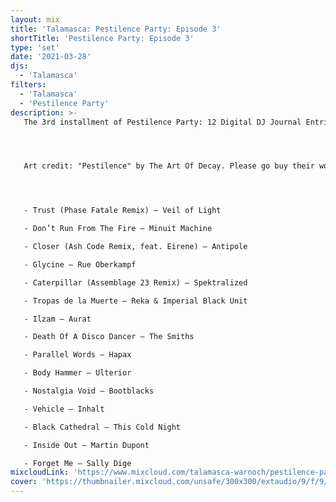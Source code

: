 ```yaml
---
layout: mix
title: 'Talamasca: Pestilence Party: Episode 3'
shortTitle: 'Pestilence Party: Episode 3'
type: 'set'
date: '2021-03-28'
djs:
  - 'Talamasca'
filters:
  - 'Talamasca'
  - 'Pestilence Party'
description: >-
   The 3rd installment of Pestilence Party: 12 Digital DJ Journal Entries For A Year In Pandemic




   Art credit: "Pestilence" by The Art Of Decay. Please go buy their work on Etsy!




   - Trust (Phase Fatale Remix) — Veil of Light

   - Don’t Run From The Fire — Minuit Machine

   - Closer (Ash Code Remix, feat. Eirene) — Antipole

   - Glycine — Rue Oberkampf

   - Caterpillar (Assemblage 23 Remix) — Spektralized

   - Tropas de la Muerte — Reka & Imperial Black Unit

   - Ilzam — Aurat

   - Death Of A Disco Dancer — The Smiths

   - Parallel Words — Hapax

   - Body Hammer — Ulterior

   - Nostalgia Void — Bootblacks

   - Vehicle — Inhalt

   - Black Cathedral — This Cold Night

   - Inside Out — Martin Dupont

   - Forget Me — Sally Dige
mixcloudLink: 'https://www.mixcloud.com/talamasca-warnoch/pestilence-party-episode-3'
cover: 'https://thumbnailer.mixcloud.com/unsafe/300x300/extaudio/9/f/9/1/199a-949f-4994-b7ad-32ae8be07362'
---
```

